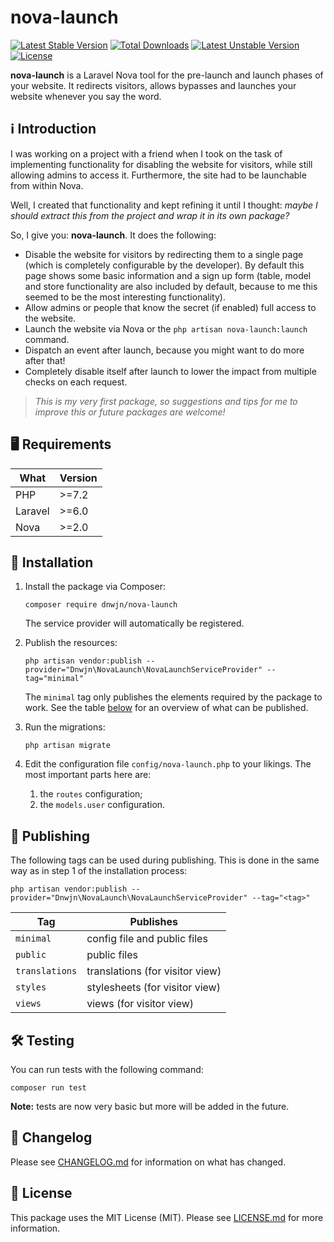 # nova-launch

[![Latest Stable Version](https://poser.pugx.org/dnwjn/nova-launch/v)](//packagist.org/packages/dnwjn/nova-launch)
[![Total Downloads](https://poser.pugx.org/dnwjn/nova-launch/downloads)](//packagist.org/packages/dnwjn/nova-launch)
[![Latest Unstable Version](https://poser.pugx.org/dnwjn/nova-launch/v/unstable)](//packagist.org/packages/dnwjn/nova-launch)
[![License](https://poser.pugx.org/dnwjn/nova-launch/license)](//packagist.org/packages/dnwjn/nova-launch)

**nova-launch** is a Laravel Nova tool for the pre-launch and launch phases of your website.
It redirects visitors, allows bypasses and launches your website whenever you say the word.

## ℹ️ Introduction

I was working on a project with a friend when I took on the task of implementing functionality
for disabling the website for visitors, while still allowing admins to access it.
Furthermore, the site had to be launchable from within Nova.

Well, I created that functionality and kept refining it until I thought: *maybe I should extract this from
the project and wrap it in its own package?*

So, I give you: **nova-launch**. It does the following:
* Disable the website for visitors by redirecting them to a single page (which is completely
  configurable by the developer). By default this page shows some basic information and a
  sign up form (table, model and store functionality are also included by default,
  because to me this seemed to be the most interesting functionality).
* Allow admins or people that know the secret (if enabled) full access to the website.
* Launch the website via Nova or the `php artisan nova-launch:launch` command.
* Dispatch an event after launch, because you might want to do more after that!
* Completely disable itself after launch to lower the impact from multiple checks on each request.

> *This is my very first package, so suggestions and tips for me to improve this or future packages
> are welcome!*

## 🖥 Requirements

| What     | Version |
| -------- | ------- |
| PHP      | \>=7.2  |
| Laravel  | \>=6.0  |
| Nova     | \>=2.0  |

## 🚀 Installation

1. Install the package via Composer:
    ```
   composer require dnwjn/nova-launch
    ```
   The service provider will automatically be registered.

1. Publish the resources:
    ```
   php artisan vendor:publish --provider="Dnwjn\NovaLaunch\NovaLaunchServiceProvider" --tag="minimal"
   ```
   The `minimal` tag only publishes the elements required by the package to work.
   See the table [below](#publishing) for an overview of what can be published.
1. Run the migrations:
   ```
   php artisan migrate
   ```
1. Edit the configuration file `config/nova-launch.php` to your likings. The most important parts here are:
   1. the `routes` configuration;
   1. the `models.user` configuration.

## 📢 Publishing

The following tags can be used during publishing. This is done in the same way as in step 1 of the
installation process:

```
php artisan vendor:publish --provider="Dnwjn\NovaLaunch\NovaLaunchServiceProvider" --tag="<tag>"
```

| Tag            | Publishes                       |
| -------------- | ------------------------------- |
| `minimal`      | config file and public files    |
| `public`       | public files                    |
| `translations` | translations (for visitor view) |
| `styles`       | stylesheets (for visitor view)  |
| `views`        | views (for visitor view)        |

## 🛠 Testing

You can run tests with the following command:
```
composer run test
```

**Note:** tests are now very basic but more will be added in the future.

## 🔄 Changelog

Please see [CHANGELOG.md](CHANGELOG.md) for information on what has changed.

## 📜 License

This package uses the MIT License (MIT). Please see [LICENSE.md](LICENSE.md) for more information.
